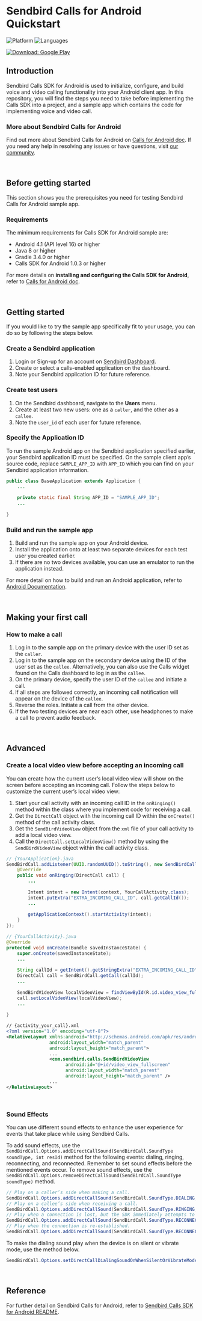 # Sendbird Calls for Android Quickstart

![Platform](https://img.shields.io/badge/platform-ANDROID-orange.svg)
![Languages](https://img.shields.io/badge/language-JAVA-orange.svg)

[![Download:
Google Play](https://lh3.googleusercontent.com/cjsqrWQKJQp9RFO7-hJ9AfpKzbUb_Y84vXfjlP0iRHBvladwAfXih984olktDhPnFqyZ0nu9A5jvFwOEQPXzv7hr3ce3QVsLN8kQ2Ao=s0)](https://play.google.com/store/apps/details?id=com.sendbird.calls.quickstart)

## Introduction

Sendbird Calls SDK for Android is used to initialize, configure, and build voice and video calling functionality into your Android client app. In this repository, you will find the steps you need to take before implementing the Calls SDK into a project, and a sample app which contains the code for implementing voice and video call.

### More about Sendbird Calls for Android

Find out more about Sendbird Calls for Android on [Calls for Android doc](https://sendbird.com/docs/calls/v1/android/getting-started/about-calls-sdk). If you need any help in resolving any issues or have questions, visit [our community](https://community.sendbird.com).

<br />

## Before getting started

This section shows you the prerequisites you need for testing Sendbird Calls for Android sample app.

### Requirements

The minimum requirements for Calls SDK for Android sample are:

- Android 4.1 (API level 16) or higher
- Java 8 or higher
- Gradle 3.4.0 or higher
- Calls SDK for Android 1.0.3 or higher

For more details on **installing and configuring the Calls SDK for Android**, refer to [Calls for Android doc](https://sendbird.com/docs/calls/v1/android/getting-started/install-calls-sdk#2-step-2-install-the-calls-sdk).

<br />

## Getting started

If you would like to try the sample app specifically fit to your usage, you can do so by following the steps below.

### Create a Sendbird application

 1. Login or Sign-up for an account on [Sendbird Dashboard](https://dashboard.sendbird.com).
 2. Create or select a calls-enabled application on the dashboard.
 3. Note your Sendbird application ID for future reference.

### Create test users

 1. On the Sendbird dashboard, navigate to the **Users** menu.
 2. Create at least two new users: one as a `caller`, and the other as a `callee`.
 3. Note the `user_id` of each user for future reference.

### Specify the Application ID

To run the sample Android app on the Sendbird application specified earlier, your Sendbird application ID must be specified. On the sample client app’s source code, replace `SAMPLE_APP_ID` with `APP_ID` which you can find on your Sendbird application information. 

```java
public class BaseApplication extends Application {
    ...
    
    private static final String APP_ID = "SAMPLE_APP_ID";
    ...
    
}
```

### Build and run the sample app

1. Build and run the sample app on your Android device.
2. Install the application onto at least two separate devices for each test user you created earlier.
3. If there are no two devices available, you can use an emulator to run the application instead.

For more detail on how to build and run an Android application, refer to [Android Documentation](https://developer.android.com/studio/run).

<br />

## Making your first call

### How to make a call

1. Log in to the sample app on the primary device with the user ID set as the `caller`.
2. Log in to the sample app on the secondary device using the ID of the user set as the `callee`. Alternatively, you can also use the Calls widget found on the Calls dashboard to log in as the `callee`.
3. On the primary device, specify the user ID of the `callee` and initiate a call.
4. If all steps are followed correctly, an incoming call notification will appear on the device of the `callee`.
5. Reverse the roles. Initiate a call from the other device.
6. If the two testing devices are near each other, use headphones to make a call to prevent audio feedback.

<br />

## Advanced

### Create a local video view before accepting an incoming call

You can create how the current user’s local video view will show on the screen before accepting an incoming call. Follow the steps below to customize the current user’s local video view:

1. Start your call activity with an incoming call ID in the `onRinging()` method within the class where you implement code for receiving a call. 
2. Get the `DirectCall` object with the incoming call ID within the `onCreate()` method of the call activity class.
3. Get the `SendBirdVideoView` object from the `xml` file of your call activity to add a local video view.
4. Call the `DirectCall.setLocalVideoView()` method by using the `SendBirdVideoView` object within the call activity class.

```java
// {YourApplication}.java
SendBirdCall.addListener(UUID.randomUUID().toString(), new SendBirdCallListener() {
    @Override
    public void onRinging(DirectCall call) {
        ...
        
        Intent intent = new Intent(context, YourCallActivity.class);
        intent.putExtra("EXTRA_INCOMING_CALL_ID", call.getCallId());
        ...
        
        getApplicationContext().startActivity(intent);
    }
});

// {YourCallActivity}.java
@Override
protected void onCreate(Bundle savedInstanceState) {
    super.onCreate(savedInstanceState);
    ...
    
    String callId = getIntent().getStringExtra("EXTRA_INCOMING_CALL_ID");
    DirectCall call = SendBirdCall.getCall(callId);
    ...
    
    SendBirdVideoView localVideoView = findViewById(R.id.video_view_fullscreen);
    call.setLocalVideoView(localVideoView);
    ...
    
}
```

```xml
// {activity_your_call}.xml
<?xml version="1.0" encoding="utf-8"?>
<RelativeLayout xmlns:android="http://schemas.android.com/apk/res/android"
                android:layout_width="match_parent"
                android:layout_height="match_parent">
                ...
                <com.sendbird.calls.SendBirdVideoView
                      android:id="@+id/video_view_fullscreen"
                      android:layout_width="match_parent"
                      android:layout_height="match_parent" />
                ...
</RelativeLayout>
```

<br />

### Sound Effects

You can use different sound effects to enhance the user experience for events that take place while using Sendbird Calls.

To add sound effects, use the `SendBirdCall.Options.addDirectCallSound(SendBirdCall.SoundType soundType, int resId)` method for the following events: dialing, ringing, reconnecting, and reconnected. Remember to set sound effects before the mentioned events occur. To remove sound effects, use the `SendBirdCall.Options.removeDirectCallSound(SendBirdCall.SoundType soundType)` method.

```java
// Play on a caller’s side when making a call.
SendBirdCall.Options.addDirectCallSound(SendBirdCall.SoundType.DIALING, R.raw.dialing);
// Play on a callee’s side when receiving a call.
SendBirdCall.Options.addDirectCallSound(SendBirdCall.SoundType.RINGING, R.raw.ringing);
// Play when a connection is lost, but the SDK immediately attempts to reconnect.
SendBirdCall.Options.addDirectCallSound(SendBirdCall.SoundType.RECONNECTING, R.raw.reconnecting);
// Play when the connection is re-established.
SendBirdCall.Options.addDirectCallSound(SendBirdCall.SoundType.RECONNECTED, R.raw.reconnected);
```

To make the dialing sound play when the device is on silent or vibrate mode, use the method below.

```java
SendBirdCall.Options.setDirectCallDialingSoundOnWhenSilentOrVibrateMode(true)
```

<br />

## Reference

For further detail on Sendbird Calls for Android, refer to [Sendbird Calls SDK for Android README](https://github.com/sendbird/sendbird-calls-android/blob/master/README.md).
